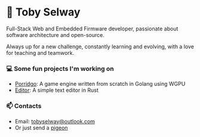 <!--
**tobyselway/tobyselway** is a ✨ _special_ ✨ repository because its `README.md` (this file) appears on your GitHub profile.

Here are some ideas to get you started:

- 🔭 I’m currently working on ...
- 🌱 I’m currently learning ...
- 👯 I’m looking to collaborate on ...
- 🤔 I’m looking for help with ...
- 💬 Ask me about ...
- 📫 How to reach me: ...
- 😄 Pronouns: ...
- ⚡ Fun fact: ...
-->

# 👋 Toby Selway
Full-Stack Web and Embedded Firmware developer, passionate about software architecture and open-source.

Always up for a new challenge, constantly learning and evolving, with a love for teaching and teamwork.

### 💻 Some fun projects I'm working on
* [Porridgo](https://github.com/tobyselway/porridgo): A game engine written from scratch in Golang using WGPU
* [Editor](https://github.com/tobyselway/editor): A simple text editor in Rust
 
### 📫 Contacts
 
* Email: tobyselway@outlook.com
* Or just send a [pigeon](https://www.rfc-editor.org/rfc/rfc2549)
